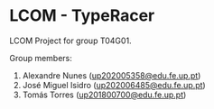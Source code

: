 # LCOM - TypeRacer

LCOM Project for group T04G01.

Group members:

1. Alexandre Nunes (up202005358@edu.fe.up.pt)
2. José Miguel Isidro (up202006485@edu.fe.up.pt)
3. Tomás Torres (up201800700@edu.fe.up.pt)
